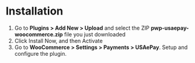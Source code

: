 # Installation

1. Go to **Plugins > Add New > Upload** and select the ZIP **pwp-usaepay-woocommerce.zip** file you just downloaded
2. Click Install Now, and then Activate
3. Go to **WooCommerce > Settings > Payments > USAePay**. Setup and configure the plugin.